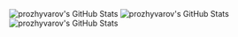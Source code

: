 
<img src="https://github-readme-stats.vercel.app/api?username=prozhyvarov&theme=gruvbox&show_icons=true&hide_border=true&count_private=true" alt="prozhyvarov's GitHub Stats" />

<img src="https://github-readme-stats.vercel.app/api/top-langs/?username=prozhyvarov&theme=gruvbox&show_icons=true&hide_border=true&layout=compact" alt="prozhyvarov's GitHub Stats" />

<img src="https://github-readme-streak-stats.herokuapp.com/?user=prozhyvarov&theme=gruvbox&hide_border=true" alt="prozhyvarov's GitHub Stats" />